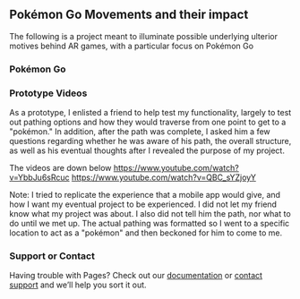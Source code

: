 ## Pokémon Go Movements and their impact

The following is a project meant to illuminate possible underlying ulterior motives behind AR games, with a particular focus on Pokémon Go

### Pokémon Go

### Prototype Videos
As a prototype, I enlisted a friend to help test my functionality, largely to test out pathing options and how they would traverse from one point to get to a "pokémon." In addition, after the path was complete, I asked him a few questions regarding whether he was aware of his path, the overall structure, as well as his eventual thoughts after I revealed the purpose of my project.

The videos are down below
https://www.youtube.com/watch?v=YbbJu6sRcuc
https://www.youtube.com/watch?v=QBC_sYZjoyY

Note: I tried to replicate the experience that a mobile app would give, and how I want my eventual project to be experienced. I did not let my friend know what my project was about. I also did not tell him the path, nor what to do until we met up. The actual pathing was formatted so I went to a specific location to act as a "pokémon" and then beckoned for him to come to me. 



### Support or Contact

Having trouble with Pages? Check out our [documentation](https://docs.github.com/categories/github-pages-basics/) or [contact support](https://support.github.com/contact) and we’ll help you sort it out.

